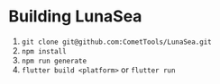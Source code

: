 # Building LunaSea

1. `git clone git@github.com:CometTools/LunaSea.git`
2. `npm install`
3. `npm run generate`
4. `flutter build <platform>` or `flutter run`
